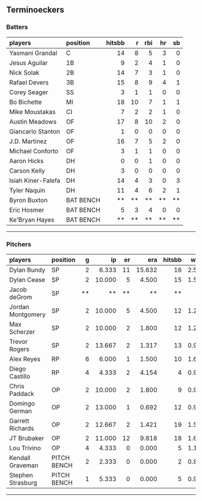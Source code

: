 ## Terminoeckers

### Batters

 
|players            |position  | hitsbb|  r| rbi| hr| sb| 
|:------------------|:---------|------:|--:|---:|--:|--:| 
|Yasmani Grandal    |C         |     14|  8|   5|  3|  0| 
|Jesus Aguilar      |1B        |      9|  2|   4|  1|  0| 
|Nick Solak         |2B        |     14|  7|   3|  1|  0| 
|Rafael Devers      |3B        |     15|  8|   9|  4|  1| 
|Corey Seager       |SS        |      3|  1|   1|  0|  0| 
|Bo Bichette        |MI        |     18| 10|   7|  1|  1| 
|Mike Moustakas     |CI        |      7|  2|   2|  1|  0| 
|Austin Meadows     |OF        |     17|  8|  10|  2|  0| 
|Giancarlo Stanton  |OF        |      1|  0|   0|  0|  0| 
|J.D. Martinez      |OF        |     16|  7|   5|  2|  0| 
|Michael Conforto   |OF        |      3|  1|   1|  0|  0| 
|Aaron Hicks        |DH        |      0|  0|   1|  0|  0| 
|Carson Kelly       |DH        |      3|  0|   0|  0|  0| 
|Isiah Kiner-Falefa |DH        |     14|  4|   3|  0|  3| 
|Tyler Naquin       |DH        |     11|  4|   6|  2|  1| 
|Byron Buxton       |BAT BENCH |     **| **|  **| **| **| 
|Eric Hosmer        |BAT BENCH |      5|  3|   4|  0|  0| 
|Ke'Bryan Hayes     |BAT BENCH |     **| **|  **| **| **| 


* * *

### Pitchers

 
|players           |position    |  g|     ip| er|    era| hitsbb|  whip| so|  w| sv| 
|:-----------------|:-----------|--:|------:|--:|------:|------:|-----:|--:|--:|--:| 
|Dylan Bundy       |SP          |  2|  6.333| 11| 15.632|     16| 2.526|  5|  0|  0| 
|Dylan Cease       |SP          |  2| 10.000|  5|  4.500|     15| 1.500|  9|  0|  0| 
|Jacob deGrom      |SP          | **|     **| **|     **|     **|    **| **| **| **| 
|Jordan Montgomery |SP          |  2| 10.000|  5|  4.500|     12| 1.200| 15|  0|  0| 
|Max Scherzer      |SP          |  2| 10.000|  2|  1.800|     12| 1.200| 15|  2|  0| 
|Trevor Rogers     |SP          |  2| 13.667|  2|  1.317|     13| 0.951| 15|  2|  0| 
|Alex Reyes        |RP          |  6|  6.000|  1|  1.500|     10| 1.667| 10|  0|  4| 
|Diego Castillo    |RP          |  4|  4.333|  2|  4.154|      4| 0.923|  6|  1|  1| 
|Chris Paddack     |OP          |  2| 10.000|  2|  1.800|      9| 0.900|  8|  1|  0| 
|Domingo German    |OP          |  2| 13.000|  1|  0.692|     12| 0.923| 11|  2|  0| 
|Garrett Richards  |OP          |  2| 12.667|  2|  1.421|     19| 1.500|  9|  2|  0| 
|JT Brubaker       |OP          |  2| 11.000| 12|  9.818|     18| 1.636| 10|  0|  0| 
|Lou Trivino       |OP          |  4|  4.333|  0|  0.000|      5| 1.154|  2|  1|  0| 
|Kendall Graveman  |PITCH BENCH |  2|  2.333|  0|  0.000|      2| 0.857|  1|  0|  1| 
|Stephen Strasburg |PITCH BENCH |  1|  5.333|  0|  0.000|      5| 0.938|  4|  1|  0| 


* * *


